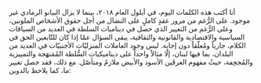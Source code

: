 أنا أكتب هذه الكلمات اليوم، في أيلول العام ٢٠١٨، بينما لا يزال البيانو الرمادي غير موجود. على الرُّغم من مرور عقدٍ كاملٍ على النضال من أجل حقوق الأشخاص الملونين، وعلى الرُّغم من التغيير الذي حصل في ديناميات السلطة في العديد من السياقات السياسية والاقتصادية والقانونية والثقافية، يبقى السؤال عمّا إذا كان للتّابعين الحق في الكلام، جارياً ومُعلّقاً دون إجابة. ليس وجود العاملات المنزليّات الأجنبيّات في العديد من البلدان، بما فيها لبنان، إلّا مثالاً واحداً على ديناميكيات السُّلطة المُمَنهَجة والتمييزية والمُجحِفة، حيثُ مفهوم العرقَين الأسود والأبيض ملازمٌ ومتأصّل. مع ذلك، فقد حصل تغيير ما، كما يلاحظ بالدوين:
